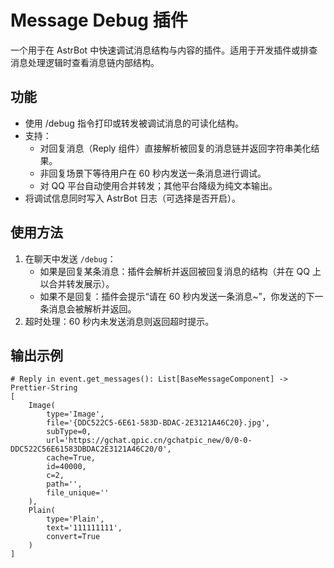 # Message Debug 插件

一个用于在 AstrBot 中快速调试消息结构与内容的插件。适用于开发插件或排查消息处理逻辑时查看消息链内部结构。

## 功能
- 使用 /debug 指令打印或转发被调试消息的可读化结构。
- 支持：
  - 对回复消息（Reply 组件）直接解析被回复的消息链并返回字符串美化结果。
  - 非回复场景下等待用户在 60 秒内发送一条消息进行调试。
  - 对 QQ 平台自动使用合并转发；其他平台降级为纯文本输出。
- 将调试信息同时写入 AstrBot 日志（可选择是否开启）。

## 使用方法
1. 在聊天中发送 `/debug`：
   - 如果是回复某条消息：插件会解析并返回被回复消息的结构（并在 QQ 上以合并转发展示）。
   - 如果不是回复：插件会提示“请在 60 秒内发送一条消息~”，你发送的下一条消息会被解析并返回。
2. 超时处理：60 秒内未发送消息则返回超时提示。

## 输出示例
```text
# Reply in event.get_messages(): List[BaseMessageComponent] -> Prettier-String
[
    Image(
        type='Image',
        file='{DDC522C5-6E61-583D-BDAC-2E3121A46C20}.jpg',
        subType=0,
        url='https://gchat.qpic.cn/gchatpic_new/0/0-0-DDC522C56E61583DBDAC2E3121A46C20/0',
        cache=True,
        id=40000,
        c=2,
        path='',
        file_unique=''
    ),
    Plain(
        type='Plain',
        text='111111111',
        convert=True
    )
]
```

